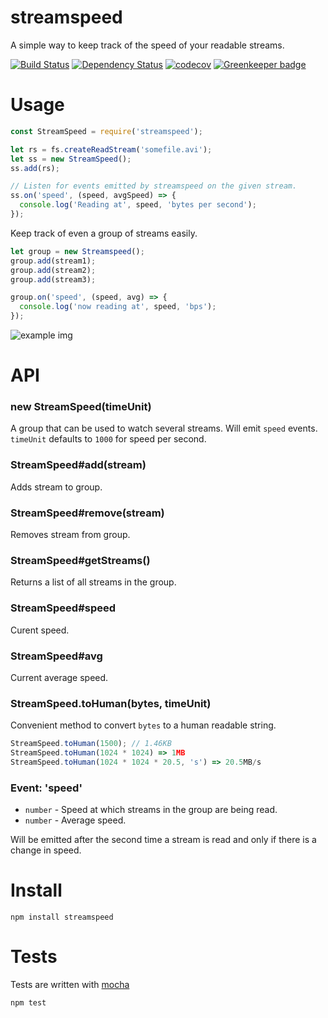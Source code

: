 # streamspeed

A simple way to keep track of the speed of your readable streams.

[![Build Status](https://secure.travis-ci.org/fent/node-streamspeed.svg)](http://travis-ci.org/fent/node-streamspeed)
[![Dependency Status](https://david-dm.org/fent/node-streamspeed.svg)](https://david-dm.org/fent/node-streamspeed)
[![codecov](https://codecov.io/gh/fent/node-streamspeed/branch/master/graph/badge.svg)](https://codecov.io/gh/fent/node-streamspeed) [![Greenkeeper badge](https://badges.greenkeeper.io/fent/node-streamspeed.svg)](https://greenkeeper.io/)

# Usage

```js
const StreamSpeed = require('streamspeed');

let rs = fs.createReadStream('somefile.avi');
let ss = new StreamSpeed();
ss.add(rs);

// Listen for events emitted by streamspeed on the given stream.
ss.on('speed', (speed, avgSpeed) => {
  console.log('Reading at', speed, 'bytes per second');
});
```

Keep track of even a group of streams easily.

```js
let group = new Streamspeed();
group.add(stream1);
group.add(stream2);
group.add(stream3);

group.on('speed', (speed, avg) => {
  console.log('now reading at', speed, 'bps');
});
```

![example img](http://i.imgur.com/y47Sc.png)

# API
### new StreamSpeed(timeUnit)
A group that can be used to watch several streams. Will emit `speed` events. `timeUnit` defaults to `1000` for speed per second.

### StreamSpeed#add(stream)
Adds stream to group.

### StreamSpeed#remove(stream)
Removes stream from group.

### StreamSpeed#getStreams()
Returns a list of all streams in the group.

### StreamSpeed#speed
Curent speed.

### StreamSpeed#avg
Current average speed.

### StreamSpeed.toHuman(bytes, timeUnit)
Convenient method to convert `bytes` to a human readable string.

```js
StreamSpeed.toHuman(1500); // 1.46KB
StreamSpeed.toHuman(1024 * 1024) => 1MB
StreamSpeed.toHuman(1024 * 1024 * 20.5, 's') => 20.5MB/s
```

### Event: 'speed'
* `number` - Speed at which streams in the group are being read.
* `number` - Average speed.

Will be emitted after the second time a stream is read and only if there is a change in speed.


# Install

    npm install streamspeed


# Tests
Tests are written with [mocha](https://mochajs.org)

```bash
npm test
```
